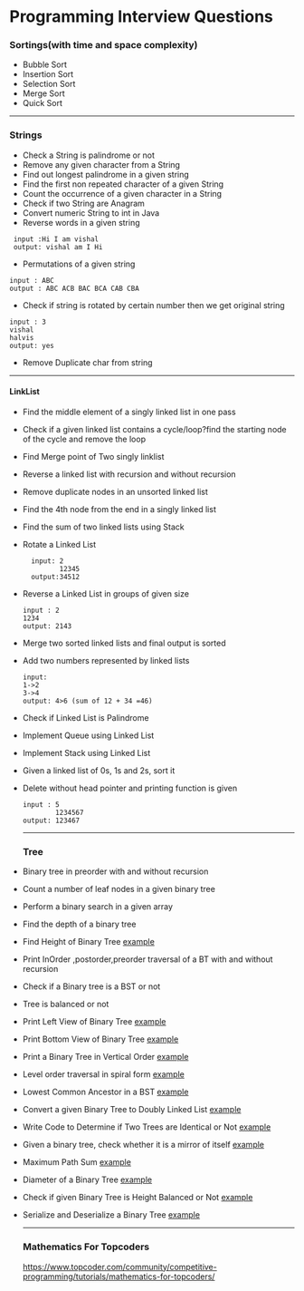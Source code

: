 # Programming Interview Questions
### Sortings(with time and space complexity)
- Bubble Sort
- Insertion Sort
- Selection Sort
- Merge Sort
- Quick Sort

----
### Strings
- Check a String is palindrome or not
- Remove any given character from a String
- Find out longest palindrome in a given string
- Find the first non repeated character of a given String
- Count the occurrence of a given character in a String
- Check if two String are Anagram
- Convert numeric String to int in Java
- Reverse words in a given string
```
 input :Hi I am vishal
 output: vishal am I Hi
```
- Permutations of a given string
```
input : ABC
output : ABC ACB BAC BCA CAB CBA 
```
- Check if string is rotated by certain number then we get original string
```
input : 3
vishal
halvis
output: yes
```
- Remove Duplicate char from string
  
----
#### LinkList

- Find the middle element of a singly linked list in one pass
- Check if a given linked list contains a cycle/loop?find the starting node of the cycle and remove the loop
- Find Merge point of Two singly linklist
- Reverse a linked list with recursion and without recursion
- Remove duplicate nodes in an unsorted linked list
- Find the 4th node from the end in a singly linked list
- Find the sum of two linked lists using Stack
- Rotate a Linked List
  ```
    input: 2
           12345
    output:34512
  ```
- Reverse a Linked List in groups of given size
  ```
  input : 2
  1234
  output: 2143
  ```
- Merge two sorted linked lists and final output is sorted
- Add two numbers represented by linked lists
  ```
  input:
  1->2
  3->4
  output: 4>6 (sum of 12 + 34 =46)
  ```
- Check if Linked List is Palindrome
- Implement Queue using Linked List
- Implement Stack using Linked List
- Given a linked list of 0s, 1s and 2s, sort it
- Delete without head pointer and printing function is given
  ```
  input : 5 
          1234567
  output: 123467
  ```

  ---
  ### Tree
- Binary tree in preorder with and without recursion
- Count a number of leaf nodes in a given binary tree
- Perform a binary search in a given array
- Find the depth of a binary tree
- Find Height of Binary Tree   [example](https://practice.geeksforgeeks.org/problems/height-of-binary-tree/1) 
- Print InOrder ,postorder,preorder traversal of a BT with and without recursion
- Check if a Binary tree is a BST or not
- Tree is balanced or not   
- Print Left View of Binary Tree  [example](https://practice.geeksforgeeks.org/problems/left-view-of-binary-tree/1)
- Print Bottom View of Binary Tree  [example](https://practice.geeksforgeeks.org/problems/bottom-view-of-binary-tree/1)
- Print a Binary Tree in Vertical Order  [example](https://practice.geeksforgeeks.org/problems/print-a-binary-tree-in-vertical-order/1)
- Level order traversal in spiral form  [example](https://practice.geeksforgeeks.org/problems/level-order-traversal-in-spiral-form/1)
- Lowest Common Ancestor in a BST  [example](https://practice.geeksforgeeks.org/problems/lowest-common-ancestor-in-a-bst/1)
- Convert a given Binary Tree to Doubly Linked List   [example](https://practice.geeksforgeeks.org/problems/binary-tree-to-dll/1)
- Write Code to Determine if Two Trees are Identical or Not   [example](https://practice.geeksforgeeks.org/problems/determine-if-two-trees-are-identical/1)
- Given a binary tree, check whether it is a mirror of itself   [example](https://practice.geeksforgeeks.org/problems/symmetric-tree/1)
- Maximum Path Sum   [example](https://practice.geeksforgeeks.org/problems/maximum-path-sum/1)
- Diameter of a Binary Tree   [example](https://practice.geeksforgeeks.org/problems/diameter-of-binary-tree/1)
- Check if given Binary Tree is Height Balanced or Not  [example](https://practice.geeksforgeeks.org/problems/check-for-balanced-tree/1)
- Serialize and Deserialize a Binary Tree   [example](https://practice.geeksforgeeks.org/problems/serialize-and-deserialize-a-binary-tree/1)
  
  ---
  ### Mathematics For Topcoders
  https://www.topcoder.com/community/competitive-programming/tutorials/mathematics-for-topcoders/
